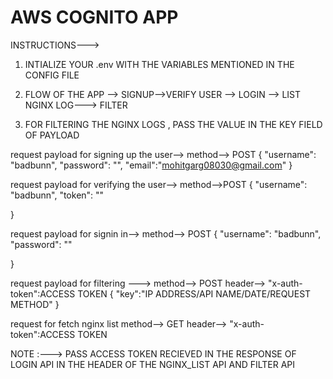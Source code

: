 # AWS COGNITO APP

INSTRUCTIONS--->

1) INTIALIZE YOUR .env WITH THE VARIABLES MENTIONED IN  THE CONFIG FILE

2) FLOW OF THE APP -->
SIGNUP-->VERIFY USER --> LOGIN --> LIST NGINX LOG---> FILTER

3) FOR FILTERING THE NGINX LOGS , PASS THE VALUE IN THE KEY FIELD OF PAYLOAD

request payload for signing up the user-->
method--> POST
{
     "username": "badbunn",
    "password": "",
    "email":"mohitgarg08030@gmail.com"
}

request payload for verifying  the user-->
method-->POST
{
     "username": "badbunn",
    "token": ""
    
}

request payload for signin in-->
method--> POST
{
     "username": "badbunn",
    "password": ""
    
}

request payload for filtering --->
method--> POST
header--> "x-auth-token":ACCESS TOKEN
{
    "key":"IP ADDRESS/API NAME/DATE/REQUEST METHOD"
}

request for fetch nginx list
method--> GET 
header--> "x-auth-token":ACCESS TOKEN


NOTE :--->
 PASS ACCESS TOKEN RECIEVED IN THE RESPONSE OF LOGIN API IN THE HEADER OF THE NGINX_LIST API AND FILTER API


